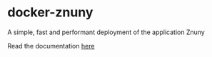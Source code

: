 # docker-znuny

A simple, fast and performant deployment of the application Znuny

Read the documentation [here]()
